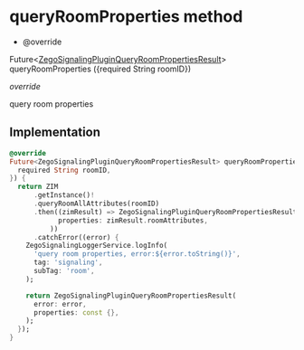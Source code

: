 


# queryRoomProperties method







- @override

Future&lt;[ZegoSignalingPluginQueryRoomPropertiesResult](../../zego_uikit_prebuilt_live_audio_room/ZegoSignalingPluginQueryRoomPropertiesResult-class.md)> queryRoomProperties
({required String roomID})

_<span class="feature">override</span>_



<p>query room properties</p>



## Implementation

```dart
@override
Future<ZegoSignalingPluginQueryRoomPropertiesResult> queryRoomProperties({
  required String roomID,
}) {
  return ZIM
      .getInstance()!
      .queryRoomAllAttributes(roomID)
      .then((zimResult) => ZegoSignalingPluginQueryRoomPropertiesResult(
            properties: zimResult.roomAttributes,
          ))
      .catchError((error) {
    ZegoSignalingLoggerService.logInfo(
      'query room properties, error:${error.toString()}',
      tag: 'signaling',
      subTag: 'room',
    );

    return ZegoSignalingPluginQueryRoomPropertiesResult(
      error: error,
      properties: const {},
    );
  });
}
```







